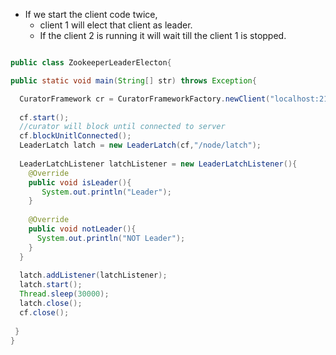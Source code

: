 - If we start the client code twice,
  - client 1 will elect that client as leader.
  - If the client 2 is running it will wait till the client 1 is stopped.
```java

public class ZookeeperLeaderElecton{

public static void main(String[] str) throws Exception{

  CuratorFramework cr = CuratorFrameworkFactory.newClient("localhost:2181,localhost:2182",2000,5000, new RetryForever(1000));
  
  cf.start();
  //curator will block until connected to server
  cf.blockUnitlConnected();
  LeaderLatch latch = new LeaderLatch(cf,"/node/latch");
  
  LeaderLatchListener latchListener = new LeaderLatchListener(){
    @Override
    public void isLeader(){
       System.out.println("Leader");
    }
    
    @Override
    public void notLeader(){
      System.out.println("NOT Leader");
    }
  }
  
  latch.addListener(latchListener);
  latch.start();
  Thread.sleep(30000);
  latch.close();
  cf.close();
 
 }
}
```
